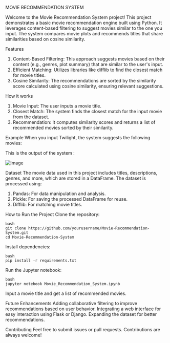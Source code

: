 MOVIE RECOMMENDATION SYSTEM

Welcome to the Movie Recommendation System project! This project demonstrates a basic movie recommendation engine built using Python. It leverages content-based filtering to suggest movies similar to the one you input. The system compares movie plots and recommends titles that share similarities based on cosine similarity.

Features
1. Content-Based Filtering: This approach suggests movies based on their content (e.g., genres, plot summary) that are similar to the user's input.
2. Efficient Matching: Utilizes libraries like difflib to find the closest match for movie titles.
3. Cosine Similarity: The recommendations are sorted by the similarity score calculated using cosine similarity, ensuring relevant suggestions.

How it works
1. Movie Input: The user inputs a movie title.
2. Closest Match: The system finds the closest match for the input movie from the dataset.
3. Recommendation: It computes similarity scores and returns a list of recommended movies sorted by their similarity.

Example
When you input Twilight, the system suggests the following movies:

This is the output of the system : 

![image](https://github.com/user-attachments/assets/9f87a1e1-32b3-4628-986f-d5f62e6c3811)

Dataset
The movie data used in this project includes titles, descriptions, genres, and more, which are stored in a DataFrame. The dataset is processed using:

1. Pandas: For data manipulation and analysis.
2. Pickle: For saving the processed DataFrame for reuse.
3. Difflib: For matching movie titles.

How to Run the Project
Clone the repository:

    bash
    git clone https://github.com/yourusername/Movie-Recommendation-System.git
    cd Movie-Recommendation-System
    
Install dependencies:

    bash
    pip install -r requirements.txt

Run the Jupyter notebook:

    bash
    jupyter notebook Movie_Recommendation_System.ipynb
    
Input a movie title and get a list of recommended movies.

Future Enhancements
Adding collaborative filtering to improve recommendations based on user behavior.
Integrating a web interface for easy interaction using Flask or Django.
Expanding the dataset for better recommendations.

Contributing
Feel free to submit issues or pull requests. Contributions are always welcome!

